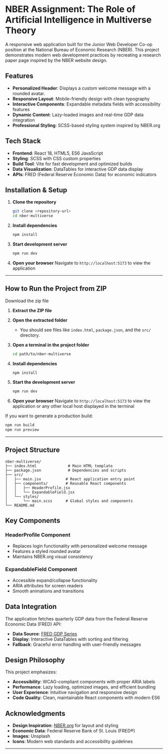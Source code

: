 # NBER Assignment: The Role of Artificial Intelligence in Multiverse Theory

A responsive web application built for the Junior Web Developer Co-op position at the National Bureau of Economic Research (NBER). This project demonstrates modern web development practices by recreating a research paper page inspired by the NBER website design.

## Features

- **Personalized Header**: Displays a custom welcome message with a rounded avatar.
- **Responsive Layout**: Mobile-friendly design with clean typography
- **Interactive Components**: Expandable metadata fields with accessibility features
- **Dynamic Content**: Lazy-loaded images and real-time GDP data integration
- **Professional Styling**: SCSS-based styling system inspired by NBER.org

## Tech Stack

- **Frontend**: React 18, HTML5, ES6 JavaScript
- **Styling**: SCSS with CSS custom properties
- **Build Tool**: Vite for fast development and optimized builds
- **Data Visualization**: DataTables for interactive GDP data display
- **APIs**: FRED (Federal Reserve Economic Data) for economic indicators

## Installation & Setup

1. **Clone the repository**
   ```bash
   git clone <repository-url>
   cd nber-multiverse
   ```

2. **Install dependencies**
   ```bash
   npm install
   ```

3. **Start development server**
   ```bash
   npm run dev
   ```

4. **Open your browser**
   Navigate to `http://localhost:5173` to view the application

---

## How to Run the Project from ZIP

Download the zip file

1. **Extract the ZIP file** 

2. **Open the extracted folder**
   - You should see files like `index.html`, `package.json`, and the `src/` directory.

3. **Open a terminal in the project folder**
   ```bash
   cd path/to/nber-multiverse
   ```

4. **Install dependencies**
   ```bash
   npm install
   ```

5. **Start the development server**
   ```bash
   npm run dev
   ```

6. **Open your browser**
   Navigate to `http://localhost:5173` to view the application or any other local host displayed in the terminal

If you want to generate a production build:
```bash
npm run build
npm run preview
```

---

## Project Structure

```
nber-multiverse/
├── index.html              # Main HTML template
├── package.json            # Dependencies and scripts
├── src/
│   ├── main.jsx           # React application entry point
│   ├── components/        # Reusable React components
│   │   ├── HeaderProfile.jsx
│   │   └── ExpandableField.jsx
│   └── styles/
│       └── main.scss      # Global styles and components
└── README.md
```

## Key Components

### HeaderProfile Component
- Replaces login functionality with personalized welcome message
- Features a styled rounded avatar
- Maintains NBER.org visual consistency

### ExpandableField Component
- Accessible expand/collapse functionality
- ARIA attributes for screen readers
- Smooth animations and transitions

## Data Integration

The application fetches quarterly GDP data from the Federal Reserve Economic Data (FRED) API:
- **Data Source**: [FRED GDP Series](https://fred.stlouisfed.org/series/GDP)
- **Display**: Interactive DataTables with sorting and filtering
- **Fallback**: Graceful error handling with user-friendly messages

## Design Philosophy

This project emphasizes:
- **Accessibility**: WCAG-compliant components with proper ARIA labels
- **Performance**: Lazy loading, optimized images, and efficient bundling
- **User Experience**: Intuitive navigation and responsive design
- **Code Quality**: Clean, maintainable React components with modern ES6

## Acknowledgments

- **Design Inspiration**: [NBER.org](https://www.nber.org/) for layout and styling
- **Economic Data**: Federal Reserve Bank of St. Louis (FRED®)
- **Images**: Unsplash
- **Icons**: Modern web standards and accessibility guidelines

---

